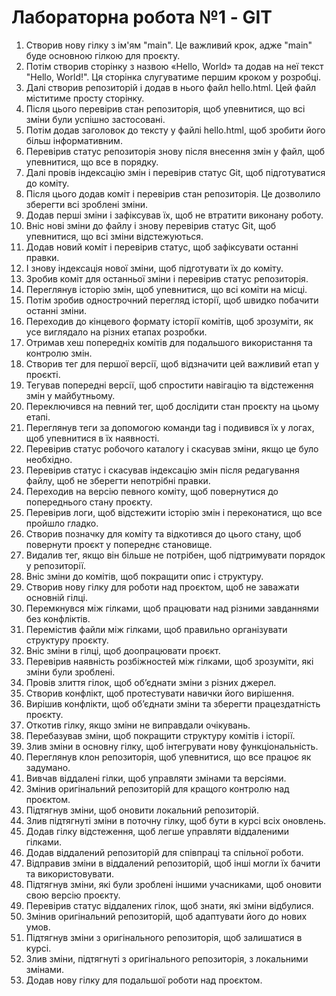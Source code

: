# Лабораторна робота №1 - GIT

1.	Створив нову гілку з ім'ям "main". Це важливий крок, адже "main" буде основною гілкою для проєкту.
2.	Потім створив сторінку з назвою «Hello, World» та додав на неї текст "Hello, World!". Ця сторінка слугуватиме першим кроком у розробці.
3.	Далі створив репозиторій і додав в нього файл hello.html. Цей файл міститиме просту сторінку.
4.	Після цього перевірив стан репозиторія, щоб упевнитися, що всі зміни були успішно застосовані.
5.	Потім додав заголовок до тексту у файлі hello.html, щоб зробити його більш інформативним.
6.	Перевірив статус репозиторія знову після внесення змін у файл, щоб упевнитися, що все в порядку.
7.	Далі провів індексацію змін і перевірив статус Git, щоб підготуватися до коміту.
8.	Після цього додав коміт і перевірив стан репозиторія. Це дозволило зберегти всі зроблені зміни.
9.	Додав перші зміни і зафіксував їх, щоб не втратити виконану роботу.
10.	Вніс нові зміни до файлу і знову перевірив статус Git, щоб упевнитися, що всі зміни відстежуються.
11.	Додав новий коміт і перевірив статус, щоб зафіксувати останні правки.
12.	І знову індексація нової зміни, щоб підготувати їх до коміту.
13.	Зробив коміт для останньої зміни і перевірив статус репозиторія.
14.	Переглянув історію змін, щоб упевнитися, що всі коміти на місці.
15.	Потім зробив однострочний перегляд історії, щоб швидко побачити останні зміни.
16.	Переходив до кінцевого формату історії комітів, щоб зрозуміти, як усе виглядало на різних етапах розробки.
17.	Отримав хеш попередніх комітів для подальшого використання та контролю змін.
18.	Створив тег для першої версії, щоб відзначити цей важливий етап у проєкті.
19.	Тегував попередні версії, щоб спростити навігацію та відстеження змін у майбутньому.
20.	Переключився на певний тег, щоб дослідити стан проєкту на цьому етапі.
21.	Переглянув теги за допомогою команди tag і подивився їх у логах, щоб упевнитися в їх наявності.
22.	Перевірив статус робочого каталогу і скасував зміни, якщо це було необхідно.
23.	Перевірив статус і скасував індексацію змін після редагування файлу, щоб не зберегти непотрібні правки.
24.	Переходив на версію певного коміту, щоб повернутися до попереднього стану проєкту.
25.	Перевірив логи, щоб відстежити історію змін і переконатися, що все пройшло гладко.
26.	Створив позначку для коміту та відкотився до цього стану, щоб повернути проєкт у попереднє становище.
27.	Видалив тег, якщо він більше не потрібен, щоб підтримувати порядок у репозиторії.
28.	Вніс зміни до комітів, щоб покращити опис і структуру.
29.	Створив нову гілку для роботи над проєктом, щоб не заважати основній гілці.
30.	Перемкнувся між гілками, щоб працювати над різними завданнями без конфліктів.
31.	Перемістив файли між гілками, щоб правильно організувати структуру проєкту.
32.	Вніс зміни в гілці, щоб доопрацювати проєкт.
33.	Перевірив наявність розбіжностей між гілками, щоб зрозуміти, які зміни були зроблені.
34.	Провів злиття гілок, щоб об’єднати зміни з різних джерел.
35.	Створив конфлікт, щоб протестувати навички його вирішення.
36.	Вирішив конфлікти, щоб об’єднати зміни та зберегти працездатність проєкту.
37.	Откотив гілку, якщо зміни не виправдали очікувань.
38.	Перебазував зміни, щоб покращити структуру комітів і історії.
39.	Злив зміни в основну гілку, щоб інтегрувати нову функціональність.
40.	Переглянув клон репозиторія, щоб упевнитися, що все працює як задумано.
41.	Вивчав віддалені гілки, щоб управляти змінами та версіями.
42.	Змінив оригінальний репозиторій для кращого контролю над проєктом.
43.	Підтягнув зміни, щоб оновити локальний репозиторій.
44.	Злив підтягнуті зміни в поточну гілку, щоб бути в курсі всіх оновлень.
45.	Додав гілку відстеження, щоб легше управляти віддаленими гілками.
46.	Додав віддалений репозиторій для співпраці та спільної роботи.
47.	Відправив зміни в віддалений репозиторій, щоб інші могли їх бачити та використовувати.
48.	Підтягнув зміни, які були зроблені іншими учасниками, щоб оновити свою версію проєкту.
49.	Перевірив статус віддалених гілок, щоб знати, які зміни відбулися.
50.	Змінив оригінальний репозиторій, щоб адаптувати його до нових умов.
51.	Підтягнув зміни з оригінального репозиторія, щоб залишатися в курсі.
52.	Злив зміни, підтягнуті з оригінального репозиторія, з локальними змінами.
53.	Додав нову гілку для подальшої роботи над проєктом.
